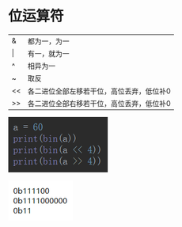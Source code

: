 # 位运算符

<table>
    <tr>
		<td>&</td>
        <td>都为一，为一</td>
    </tr>
    <tr>
        <td>|</td>
        <td>有一，就为一</td>
    </tr>
    <tr>
        <td>^</td>
        <td>相异为一</td>
    </tr>
    <tr>
        <td>~</td>
        <td>取反</td>
    </tr>
    <tr>
        <td><<</td>
        <td>各二进位全部左移若干位，高位丢弃，低位补0</td>
    </tr>
    <tr>
        <td>>></td>
        <td>各二进位全部右移若干位，高位丢弃，低位补0</td>
    </tr>
</table>

![1555850547967](位运算符.assets/1555850547967.png)

![1555850558012](位运算符.assets/1555850558012.png)

